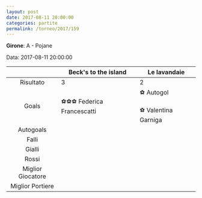 ```yaml
---
layout: post
date: 2017-08-11 20:00:00
categories: partite
permalink: /torneo/2017/159
---
```

**Girone**: A - Pojane

Data: 2017-08-11 20:00:00

| | Beck's to the island | Le lavandaie |
|:-----:|-----|-----|
Risultato|3|2
Goals|⚽⚽⚽ Federica Francescatti|⚽   Autogol<br/><br/>⚽ Valentina Garniga <br/>
Autogoals||
Falli||
Gialli||
Rossi||
Miglior Giocatore||
Miglior Portiere||